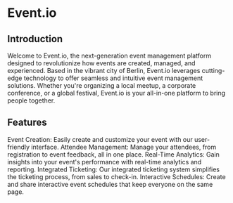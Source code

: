 # Event.io

## Introduction

Welcome to Event.io, the next-generation event management platform designed to revolutionize how events are created, managed, and experienced. Based in the vibrant city of Berlin, Event.io leverages cutting-edge technology to offer seamless and intuitive event management solutions. Whether you're organizing a local meetup, a corporate conference, or a global festival, Event.io is your all-in-one platform to bring people together.

## Features

Event Creation: Easily create and customize your event with our user-friendly interface.
Attendee Management: Manage your attendees, from registration to event feedback, all in one place.
Real-Time Analytics: Gain insights into your event's performance with real-time analytics and reporting.
Integrated Ticketing: Our integrated ticketing system simplifies the ticketing process, from sales to check-in.
Interactive Schedules: Create and share interactive event schedules that keep everyone on the same page.
